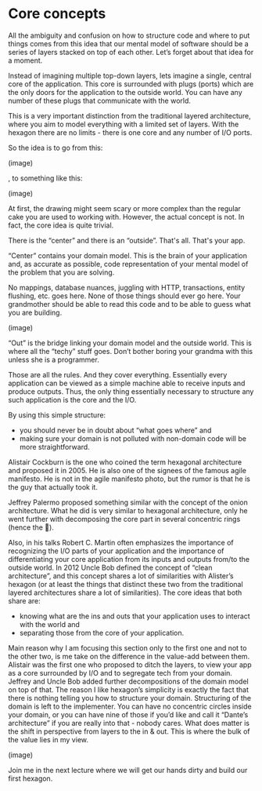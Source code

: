 # Core concepts

All the ambiguity and confusion on how to structure code and where to put things comes from this idea that our mental
model of software should be a series of layers stacked on top of each other.
Let’s forget about that idea for a moment.

Instead of imagining multiple top-down layers, lets imagine a single, central core of the application.
This core is surrounded with plugs (ports) which are the only doors for the application to the outside world.
You can have any number of these plugs that communicate with the world.

This is a very important distinction from the traditional layered architecture, where you aim to model everything with a
limited set of layers.
With the hexagon there are no limits - there is one core and any number of I/O ports.

So the idea is to go from this:

(image)

, to something like this:

(image)

At first, the drawing might seem scary or more complex than the regular cake you are used to working with.
However, the actual concept is not.
In fact, the core idea is quite trivial.

There is the “center” and there is an “outside”.
That's all.
That's your app.

“Center” contains your domain model.
This is the brain of your application and, as accurate as possible, code representation of your mental model of the
problem that you are solving.

No mappings, database nuances, juggling with HTTP, transactions, entity flushing, etc. goes here.
None of those things should ever go here.
Your grandmother should be able to read this code and to be able to guess what you are building.

(image)

“Out” is the bridge linking your domain model and the outside world.
This is where all the “techy” stuff goes.
Don’t bother boring your grandma with this unless she is a programmer.

Those are all the rules.
And they cover everything.
Essentially every application can be viewed as a simple machine able to receive inputs and produce outputs.
Thus, the only thing essentially necessary to structure any such application is the core and the I/O.

By using this simple structure:

* you should never be in doubt about “what goes where” and
* making sure your domain is not polluted with non-domain code will be more straightforward.

Alistair Cockburn is the one who coined the term hexagonal architecture and proposed it in 2005.
He is also one of the signees of the famous agile manifesto.
He is not in the agile manifesto photo, but the rumor is that he is the guy that actually took it.

Jeffrey Palermo proposed something similar with the concept of the onion architecture.
What he did is very similar to hexagonal architecture, only he went further with decomposing the core part in several
concentric rings (hence the 🧅).

Also, in his talks Robert C. Martin often emphasizes the importance of recognizing the I/O parts of your application and
the importance of differentiating your core application from its inputs and outputs from/to the outside world.
In 2012 Uncle Bob defined the concept of “clean architecture”, and this concept shares a lot of similarities with
Alister’s hexagon (or at least the things that distinct these two from the traditional layered architectures share a lot
of similarities).
The core ideas that both share are:

* knowing what are the ins and outs that your application uses to interact with the world and
* separating those from the core of your application.

Main reason why I am focusing this section only to the first one and not to the other two, is me take on the difference
in the value-add between them. 
Alistair was the first one who proposed to ditch the layers, to view your app as a core surrounded by I/O and to
segregate tech from your domain.
Jeffrey and Uncle Bob added further decompositions of the domain model on top of that.
The reason I like hexagon’s simplicity is exactly the fact that there is nothing telling you how to structure your
domain.
Structuring of the domain is left to the implementer.
You can have no concentric circles inside your domain, or you can have nine of those if you’d like and call it
“Dante’s architecture” if you are really into that - nobody cares.
What does matter is the shift in perspective from layers to the in & out.
This is where the bulk of the value lies in my view.

(image)

Join me in the next lecture where we will get our hands dirty and build our first hexagon.